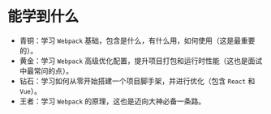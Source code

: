# 能学到什么

- 青铜：学习 `Webpack` 基础，包含是什么，有什么用，如何使用（这是最重要的）。
- 黄金：学习 `Webpack` 高级优化配置，提升项目打包和运行时性能（这也是面试中最常问的点）。
- 钻石：学习如何从零开始搭建一个项目脚手架，并进行优化（包含 `React` 和 `Vue`）。
- 王者：学习 `Webpack` 的原理，这也是迈向大神必备一条路。
